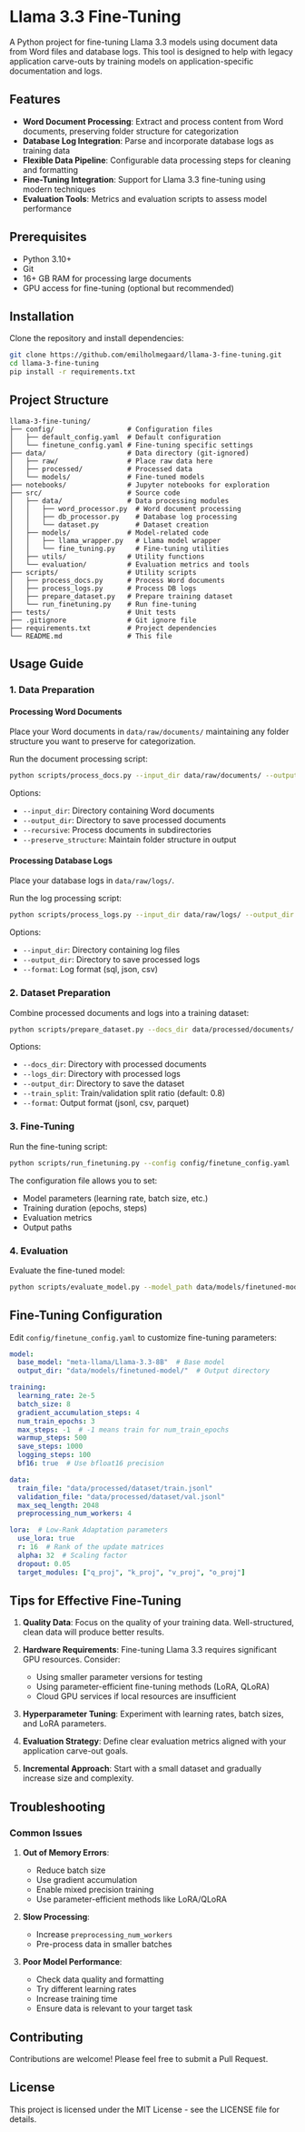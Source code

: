 # Llama 3.3 Fine-Tuning

A Python project for fine-tuning Llama 3.3 models using document data from Word files and database logs. This tool is designed to help with legacy application carve-outs by training models on application-specific documentation and logs.

## Features

- **Word Document Processing**: Extract and process content from Word documents, preserving folder structure for categorization
- **Database Log Integration**: Parse and incorporate database logs as training data
- **Flexible Data Pipeline**: Configurable data processing steps for cleaning and formatting
- **Fine-Tuning Integration**: Support for Llama 3.3 fine-tuning using modern techniques
- **Evaluation Tools**: Metrics and evaluation scripts to assess model performance

## Prerequisites

- Python 3.10+
- Git
- 16+ GB RAM for processing large documents
- GPU access for fine-tuning (optional but recommended)

## Installation

Clone the repository and install dependencies:

```bash
git clone https://github.com/emilholmegaard/llama-3-fine-tuning.git
cd llama-3-fine-tuning
pip install -r requirements.txt
```

## Project Structure

```
llama-3-fine-tuning/
├── config/                  # Configuration files
│   ├── default_config.yaml  # Default configuration
│   └── finetune_config.yaml # Fine-tuning specific settings
├── data/                    # Data directory (git-ignored)
│   ├── raw/                 # Place raw data here
│   ├── processed/           # Processed data
│   └── models/              # Fine-tuned models
├── notebooks/               # Jupyter notebooks for exploration
├── src/                     # Source code
│   ├── data/                # Data processing modules
│   │   ├── word_processor.py  # Word document processing
│   │   ├── db_processor.py    # Database log processing
│   │   └── dataset.py         # Dataset creation
│   ├── models/              # Model-related code
│   │   ├── llama_wrapper.py   # Llama model wrapper
│   │   └── fine_tuning.py     # Fine-tuning utilities
│   ├── utils/               # Utility functions
│   └── evaluation/          # Evaluation metrics and tools
├── scripts/                 # Utility scripts
│   ├── process_docs.py      # Process Word documents
│   ├── process_logs.py      # Process DB logs
│   ├── prepare_dataset.py   # Prepare training dataset
│   └── run_finetuning.py    # Run fine-tuning
├── tests/                   # Unit tests
├── .gitignore               # Git ignore file
├── requirements.txt         # Project dependencies
└── README.md                # This file
```

## Usage Guide

### 1. Data Preparation

#### Processing Word Documents

Place your Word documents in `data/raw/documents/` maintaining any folder structure you want to preserve for categorization.

Run the document processing script:

```bash
python scripts/process_docs.py --input_dir data/raw/documents/ --output_dir data/processed/documents/ --recursive
```

Options:
- `--input_dir`: Directory containing Word documents
- `--output_dir`: Directory to save processed documents
- `--recursive`: Process documents in subdirectories
- `--preserve_structure`: Maintain folder structure in output

#### Processing Database Logs

Place your database logs in `data/raw/logs/`.

Run the log processing script:

```bash
python scripts/process_logs.py --input_dir data/raw/logs/ --output_dir data/processed/logs/ --format sql
```

Options:
- `--input_dir`: Directory containing log files
- `--output_dir`: Directory to save processed logs
- `--format`: Log format (sql, json, csv)

### 2. Dataset Preparation

Combine processed documents and logs into a training dataset:

```bash
python scripts/prepare_dataset.py --docs_dir data/processed/documents/ --logs_dir data/processed/logs/ --output_dir data/processed/dataset/ --train_split 0.8
```

Options:
- `--docs_dir`: Directory with processed documents
- `--logs_dir`: Directory with processed logs
- `--output_dir`: Directory to save the dataset
- `--train_split`: Train/validation split ratio (default: 0.8)
- `--format`: Output format (jsonl, csv, parquet)

### 3. Fine-Tuning

Run the fine-tuning script:

```bash
python scripts/run_finetuning.py --config config/finetune_config.yaml
```

The configuration file allows you to set:
- Model parameters (learning rate, batch size, etc.)
- Training duration (epochs, steps)
- Evaluation metrics
- Output paths

### 4. Evaluation

Evaluate the fine-tuned model:

```bash
python scripts/evaluate_model.py --model_path data/models/finetuned-model/ --test_data data/processed/dataset/test.jsonl --output_dir data/evaluation/
```

## Fine-Tuning Configuration

Edit `config/finetune_config.yaml` to customize fine-tuning parameters:

```yaml
model:
  base_model: "meta-llama/Llama-3.3-8B"  # Base model
  output_dir: "data/models/finetuned-model/"  # Output directory

training:
  learning_rate: 2e-5
  batch_size: 8
  gradient_accumulation_steps: 4
  num_train_epochs: 3
  max_steps: -1  # -1 means train for num_train_epochs
  warmup_steps: 500
  save_steps: 1000
  logging_steps: 100
  bf16: true  # Use bfloat16 precision

data:
  train_file: "data/processed/dataset/train.jsonl"
  validation_file: "data/processed/dataset/val.jsonl"
  max_seq_length: 2048
  preprocessing_num_workers: 4

lora:  # Low-Rank Adaptation parameters
  use_lora: true
  r: 16  # Rank of the update matrices
  alpha: 32  # Scaling factor
  dropout: 0.05
  target_modules: ["q_proj", "k_proj", "v_proj", "o_proj"]
```

## Tips for Effective Fine-Tuning

1. **Quality Data**: Focus on the quality of your training data. Well-structured, clean data will produce better results.

2. **Hardware Requirements**: Fine-tuning Llama 3.3 requires significant GPU resources. Consider:
   - Using smaller parameter versions for testing
   - Using parameter-efficient fine-tuning methods (LoRA, QLoRA)
   - Cloud GPU services if local resources are insufficient

3. **Hyperparameter Tuning**: Experiment with learning rates, batch sizes, and LoRA parameters.

4. **Evaluation Strategy**: Define clear evaluation metrics aligned with your application carve-out goals.

5. **Incremental Approach**: Start with a small dataset and gradually increase size and complexity.

## Troubleshooting

### Common Issues

1. **Out of Memory Errors**:
   - Reduce batch size
   - Use gradient accumulation
   - Enable mixed precision training
   - Use parameter-efficient methods like LoRA/QLoRA

2. **Slow Processing**:
   - Increase `preprocessing_num_workers`
   - Pre-process data in smaller batches

3. **Poor Model Performance**:
   - Check data quality and formatting
   - Try different learning rates
   - Increase training time
   - Ensure data is relevant to your target task

## Contributing

Contributions are welcome! Please feel free to submit a Pull Request.

## License

This project is licensed under the MIT License - see the LICENSE file for details.
